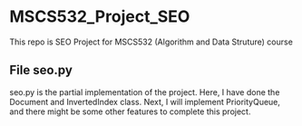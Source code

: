 # MSCS532_Project_SEO
This repo is SEO Project for MSCS532 (Algorithm and Data Struture) course
## File seo.py
seo.py is the partial implementation of the project. Here, I have done the Document and InvertedIndex class. Next, I will implement PriorityQueue, and there might be some other features to complete this project.
